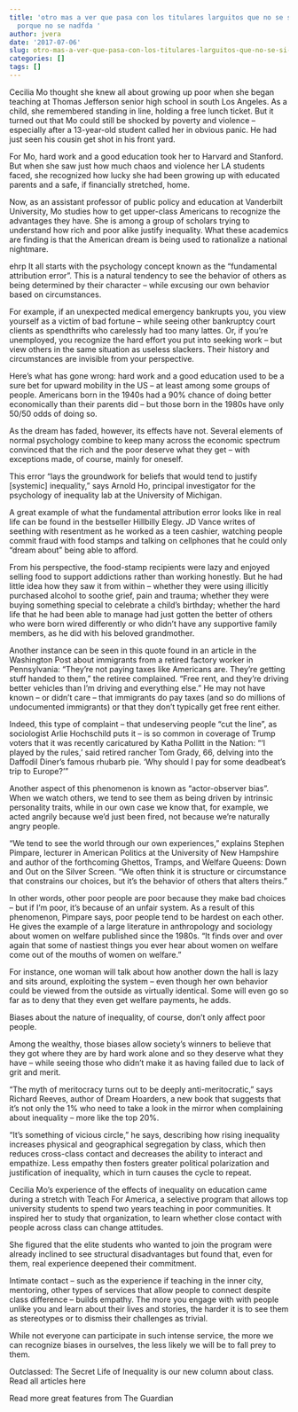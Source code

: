 ```yaml
---
title: 'otro mas a ver que pasa con los titulares larguitos que no se si de mostrarÃ¡
  porque no se nadfda '
author: jvera
date: '2017-07-06'
slug: otro-mas-a-ver-que-pasa-con-los-titulares-larguitos-que-no-se-si-de-mostrarÃ¡-porque-no-se-nadfda
categories: []
tags: []
---
```


Cecilia Mo thought she knew all about growing up poor when she began teaching at Thomas Jefferson senior high school in south Los Angeles. As a child,  she remembered standing in line, holding a free lunch ticket. But it turned out that Mo could still be shocked by poverty and violence – especially after a 13-year-old student called her in obvious panic. He had just seen his cousin get shot in his front yard.

For Mo, hard work and a good education took her to Harvard and Stanford. But when she saw just how much chaos and violence her LA students faced, she recognized how lucky she had been growing up with educated parents and a safe, if financially stretched, home.

Now, as an assistant professor of public policy and education at Vanderbilt University, Mo studies how to get upper-class Americans to recognize the advantages they have. She is among a group of scholars trying to understand how rich and poor alike justify inequality. What these academics are finding is that the American dream is being used to rationalize a national nightmare.

ehrp
It all starts with the psychology concept known as the “fundamental attribution error”. This is a natural tendency to see the behavior of others as being determined by their character – while excusing our own behavior based on circumstances.

For example, if an unexpected medical emergency bankrupts you, you view yourself as a victim of bad fortune – while seeing other bankruptcy court clients as spendthrifts who carelessly had too many lattes. Or, if you’re unemployed, you recognize the hard effort you put into seeking work – but view others in the same situation as useless slackers. Their history and circumstances are invisible from your perspective.

Here’s what has gone wrong: hard work and a good education used to be a sure bet for upward mobility in the US – at least among some groups of people. Americans born in the 1940s had a 90% chance of doing better economically than their parents did – but those born in the 1980s have only 50/50 odds of doing so.

As the dream has faded, however, its effects have not. Several elements of normal psychology combine to keep many across the economic spectrum convinced that the rich and the poor deserve what they get – with exceptions made, of course, mainly for oneself.

This error “lays the groundwork for beliefs that would tend to justify [systemic] inequality,” says Arnold Ho, principal investigator for the psychology of inequality lab at the University of Michigan.

A great example of what the fundamental attribution error looks like in real life can be found in the bestseller Hillbilly Elegy. JD Vance writes of seething with resentment as he worked as a teen cashier, watching people commit fraud with food stamps and talking on cellphones that he could only “dream about” being able to afford.

From his perspective, the food-stamp recipients were lazy and enjoyed selling food to support addictions rather than working honestly. But he had little idea how they saw it from within – whether they were using illicitly purchased alcohol to soothe grief, pain and trauma; whether they were buying something special to celebrate a child’s birthday; whether the hard life that he had been able to manage had just gotten the better of others who were born wired differently or who didn’t have any supportive family members, as he did with his beloved grandmother.

Another instance can be seen in this quote found in an article in the Washington Post about immigrants from a retired factory worker in Pennsylvania: “They’re not paying taxes like Americans are. They’re getting stuff handed to them,” the retiree complained. “Free rent, and they’re driving better vehicles than I’m driving and everything else.” He may not have known – or didn’t care – that immigrants do pay taxes (and so do millions of undocumented immigrants) or that they don’t typically get free rent either.

Indeed, this type of complaint – that undeserving people “cut the line”, as sociologist Arlie Hochschild puts it – is so common in coverage of Trump voters that it was recently caricatured by Katha Pollitt in the Nation: “‘I played by the rules,’ said retired rancher Tom Grady, 66, delving into the Daffodil Diner’s famous rhubarb pie. ‘Why should I pay for some deadbeat’s trip to Europe?’”

Another aspect of this phenomenon is known as “actor-observer bias”. When we watch others, we tend to see them as being driven by intrinsic personality traits, while in our own case we know that, for example, we acted angrily because we’d just been fired, not because we’re naturally angry people.

“We tend to see the world through our own experiences,” explains Stephen Pimpare, lecturer in American Politics at the University of New Hampshire and author of the forthcoming Ghettos, Tramps, and Welfare Queens: Down and Out on the Silver Screen. “We often think it is structure or circumstance that constrains our choices, but it’s the behavior of others that alters theirs.”

In other words, other poor people are poor because they make bad choices – but if I’m poor, it’s because of an unfair system. As a result of this phenomenon, Pimpare says, poor people tend to be hardest on each other. He gives the example of a large literature in anthropology and sociology about women on welfare published since the 1980s. “It finds over and over again that some of nastiest things you ever hear about women on welfare come out of the mouths of women on welfare.”

For instance, one woman will talk about how another down the hall is lazy and sits around, exploiting the system – even though her own behavior could be viewed from the outside as virtually identical. Some will even go so far as to deny that they even get welfare payments, he adds.

Biases about the nature of inequality, of course, don’t only affect poor people.

Among the wealthy, those biases allow society’s winners to believe that they got where they are by hard work alone and so they deserve what they have – while seeing those who didn’t make it as having failed due to lack of grit and merit.

“The myth of meritocracy turns out to be deeply anti-meritocratic,” says Richard Reeves, author of Dream Hoarders, a new book that suggests that it’s not only the 1% who need to take a look in the mirror when complaining about inequality – more like the top 20%.

“It’s something of vicious circle,” he says, describing how rising inequality increases physical and geographical segregation by class, which then reduces cross-class contact and decreases the ability to interact and empathize. Less empathy then fosters greater political polarization and justification of inequality, which in turn causes the cycle to repeat.

Cecilia Mo’s experience of the effects of inequality on education came during a stretch with Teach For America, a selective program that allows top university students to spend two years teaching in poor communities. It inspired her to study that organization, to learn whether close contact with people across class can change attitudes.

She figured that the elite students who wanted to join the program were already inclined to see structural disadvantages but found that, even for them, real experience deepened their commitment.

Intimate contact – such as the experience if teaching in the inner city, mentoring, other types of services that allow people to connect despite class difference – builds empathy. The more you engage with with people unlike you and learn about their lives and stories, the harder it is to see them as stereotypes or to dismiss their challenges as trivial.

While not everyone can participate in such intense service, the more we can recognize biases in ourselves, the less likely we will be to fall prey to them.

Outclassed: The Secret Life of Inequality is our new column about class. Read all articles here

Read more great features from The Guardian
